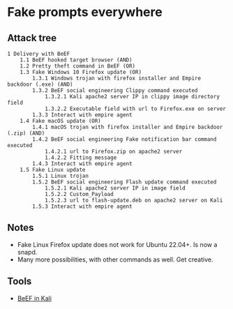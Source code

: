 # Fake prompts everywhere

## Attack tree

```text
1 Delivery with BeEF
    1.1 BeEF hooked target browser (AND)
    1.2 Pretty theft command in BeEF (OR)
    1.3 Fake Windows 10 Firefox update (OR)
        1.3.1 Windows trojan with firefox installer and Empire backdoor (.exe) (AND)
        1.3.2 BeEF social engineering Clippy command executed
            1.3.2.1 Kali apache2 server IP in clippy image directory field
            1.3.2.2 Executable field with url to Firefox.exe on server
        1.3.3 Interact with empire agent
    1.4 Fake macOS update (OR)
        1.4.1 macOS trojan with firefox installer and Empire backdoor (.zip) (AND)
        1.4.2 BeEF social engineering Fake notification bar command executed
            1.4.2.1 url to Firefox.zip on apache2 server
            1.4.2.2 Fitting message
        1.4.3 Interact with empire agent  
    1.5 Fake Linux update
        1.5.1 Linux trojan 
        1.5.2 BeEF social engineering Flash update command executed    
            1.5.2.1 Kali apache2 server IP in image field
            1.5.2.2 Custom_Payload
            1.5.2.3 url to flash-update.deb on apache2 server on Kali
        1.5.3 Interact with empire agent
```

## Notes

* Fake Linux Firefox update does not work for Ubuntu 22.04+. Is now a snapd.
* Many more possibilities, with other commands as well. Get creative.

## Tools

* [BeEF in Kali](https://www.kali.org/tools/beef-xss/)